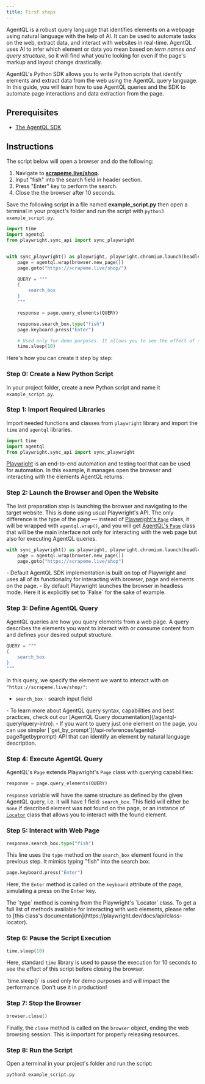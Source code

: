 ```yaml
---
title: First steps
---
```


AgentQL is a robust query language that identifies elements on a webpage using natural language with the help of AI. It can be used to automate tasks on the web, extract data, and interact with websites in real-time. AgentQL uses AI to infer which element or data you mean based on _term names and query structure_, so it will find what you're looking for even if the page's markup and layout change drastically.

AgentQL's Python SDK allows you to write Python scripts that identify elements and extract data from the web using the AgentQL query language. In this guide, you will learn how to use AgentQL queries and the SDK to automate page interactions and data extraction from the page.

## Prerequisites

- [The AgentQL SDK](/installation/sdk-installation)

## Instructions

The script below will open a browser and do the following:

1. Navigate to **[scrapeme.live/shop](https://scrapeme.live/shop)**.
2. Input "fish" into the search field in header section.
3. Press "Enter" key to perform the search.
4. Close the the browser after 10 seconds.

Save the following script in a file named **example_script.py** then open a terminal in your project's folder and run the script with `python3 example_script.py`.

```python filename="example_script.py"
import time
import agentql
from playwright.sync_api import sync_playwright


with sync_playwright() as playwright, playwright.chromium.launch(headless=False) as browser:
    page = agentql.wrap(browser.new_page())
    page.goto("https://scrapeme.live/shop/")

    QUERY = """
    {
        search_box
    }
    """

    response = page.query_elements(QUERY)

    response.search_box.type("fish")
    page.keyboard.press("Enter")

    # Used only for demo purposes. It allows you to see the effect of script.
    time.sleep(10)
```

Here's how you can create it step by step:

### Step 0: Create a New Python Script

In your project folder, create a new Python script and name it `example_script.py`.

### Step 1: Import Required Libraries

Import needed functions and classes from `playwright` library and import the `time` and `agentql` libraries.

```python filename="example_script.py"
import time
import agentql
from playwright.sync_api import sync_playwright
```

[Playwright](https://playwright.dev/) is an end-to-end automation and testing tool that can be used for automation. In this example, it manages open the browser and interacting with the elements AgentQL returns.

### Step 2: Launch the Browser and Open the Website

The last preparation step is launching the browser and navigating to the target website. This is done using usual Playwright's API. The only difference is the type of the page — instead of [Playwright's `Page`](https://playwright.dev/python/docs/api/class-page) class, it will be wrapped with `agentql.wrap()`, and you will get [AgentQL's `Page`](/api-references/agentql-page) class that will be the main interface not only for interacting with the web page but also for executing AgentQL queries.

```python filename="example_script.py"
with sync_playwright() as playwright, playwright.chromium.launch(headless=False) as browser:
    page = agentql.wrap(browser.new_page())
    page.goto("https://scrapeme.live/shop")
```

<Admonition type="tip">
- Default AgentQL SDK implementation is built on top of Playwright and uses all of its functionality for interacting with browser, page and elements on the page.
- By default Playwright launches the browser in headless mode. Here it is explicitly set to `False` for the sake of example.
</Admonition>

### Step 3: Define AgentQL Query

AgentQL queries are how you query elements from a web page. A query describes the elements you want to interact with or consume content from and defines your desired output structure.

```python filename="example_script.py"
QUERY = """
{
    search_box
}
"""
```

In this query, we specify the element we want to interact with on `"https://scrapeme.live/shop/"`:

- `search_box` - search input field

<Admonition type="info">
- To learn more about AgentQL query syntax, capabilities and best practices, check out our [AgentQL Query documentation](/agentql-query/query-intro).
- If you want to query just one element on the page, you can use simpler [`get_by_prompt`](/api-references/agentql-page#getbyprompt) API that can identify an element by natural language description.
</Admonition>

### Step 4: Execute AgentQL Query

AgentQL's `Page` extends Playwright's `Page` class with querying capabilities:

```python filename="example_script.py"
response = page.query_elements(QUERY)
```

`response` variable will have the same structure as defined by the given AgentQL query, i.e. it will have 1 field: `search_box`. This field will either be `None` if described element was not found on the page, or an instance of [`Locator`](https://playwright.dev/python/docs/api/class-locator) class that allows you to interact with the found element.

### Step 5: Interact with Web Page

```python filename="example_script.py"
response.search_box.type("fish")
```

This line uses the `type` method on the `search_box` element found in the previous step. It mimics typing "fish" into the search box.

```python filename="example_script.py"
page.keyboard.press("Enter")
```

Here, the `Enter` method is called on the `keyboard` attribute of the page, simulating a press on the `Enter` key.

<Admonition type="info">
The `type` method is coming from the Playwright's `Locator` class. To get a full list of methods available for interacting with web elements, please refer to [this class's documentation](https://playwright.dev/docs/api/class-locator).
</Admonition>

### Step 6: Pause the Script Execution

```python filename="example_script.py"
time.sleep(10)
```

Here, standard `time` library is used to pause the execution for 10 seconds to see the effect of this script before closing the browser.

<Admonition type="warning">
`time.sleep()` is used only for demo purposes and will impact the performance. Don't use it in production!
</Admonition>

### Step 7: Stop the Browser

```python filename="example_script.py"
browser.close()
```

Finally, the `close` method is called on the `browser` object, ending the web browsing session. This is important for properly releasing resources.

### Step 8: Run the Script

Open a terminal in your project's folder and run the script:

```bash
python3 example_script.py
```
